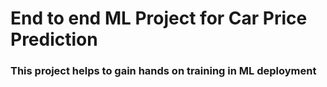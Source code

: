 # End to end ML Project for Car Price Prediction
### This project helps to gain hands on training in ML deployment